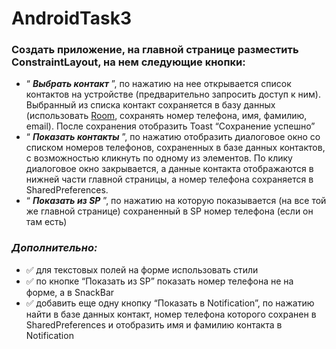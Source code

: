 # AndroidTask3

### Создать приложение, на главной странице разместить ConstraintLayout, на нем следующие кнопки:

- “ ***Выбрать контакт*** ”, по нажатию на нее открывается список контактов на устройстве (предварительно запросить доступ к ним). Выбранный из списка контакт сохраняется в базу данных (использовать [Room](https://developer.android.google.cn/jetpack/androidx/releases/room?hl=en), сохранять номер телефона, имя, фамилию, email). После сохранения отобразить Toast “Сохранение успешно”
- “ ***Показать контакты*** ”, по нажатию отобразить диалоговое окно со списком номеров телефонов, сохраненных в базе данных контактов, с возможностью кликнуть по одному из элементов. По клику диалоговое окно закрывается, а данные контакта отображаются в нижней части главной страницы, а номер телефона сохраняется в SharedPreferences.
- “ ***Показать из SP*** ”, по нажатию на которую показывается (на все той же главной странице) сохраненный в SP номер телефона (если он там есть)

### ***Дополнительно:***

- :white_check_mark: для текстовых полей на форме использовать стили
- :white_check_mark: по кнопке “Показать из SP” показать номер телефона не на форме, а в SnackBar
- :white_check_mark: добавить еще одну кнопку “Показать в Notification”, по нажатию найти в базе данных контакт, номер телефона которого сохранен в SharedPreferences и отобразить имя и фамилию контакта в Notification
